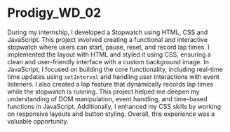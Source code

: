# Prodigy_WD_02
During my internship, I developed a Stopwatch using HTML, CSS and JavaScript. This project involved creating a functional and interactive stopwatch where users can start, pause, reset, and record lap times. I implemented the layout with HTML and styled it using CSS, ensuring a clean and user-friendly interface with a custom background image. In JavaScript, I focused on building the core functionality, including real-time time updates using `setInterval` and handling user interactions with event listeners. I also created a lap feature that dynamically records lap times while the stopwatch is running. This project helped me deepen my understanding of DOM manipulation, event handling, and time-based functions in JavaScript. Additionally, I enhanced my CSS skills by working on responsive layouts and button styling. Overall, this experience was a valuable opportunity.

